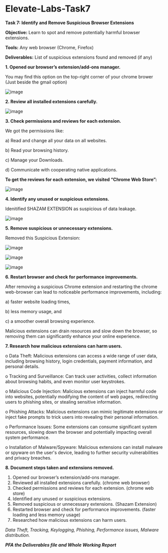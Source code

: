 # Elevate-Labs-Task7

**Task 7: Identify and Remove Suspicious Browser Extensions**

**Objective:** Learn to spot and remove potentially harmful browser extensions.

**Tools:** Any web browser (Chrome, Firefox)

**Deliverables:** List of suspicious extensions found and removed (if any)

**1. Opened our browser’s extension/add-ons manager.** 

You may find this option on the top-right corner of your chrome brower (Just beside the gmail option)
 
![image](https://github.com/user-attachments/assets/c31bbed0-4549-497c-8a8e-a9e5f611ee70)

**2. Review all installed extensions carefully.**

![image](https://github.com/user-attachments/assets/7531b6da-ff3c-4119-86e6-4e52c5143986)

**3. Check permissions and reviews for each extension.**

We got the permissions like:

a) Read and change all your data on all websites.

b) Read your browsing history.

c) Manage your Downloads.

d) Communicate with cooperating native applications.

**To get the reviews for each extension, we visited “Chrome Web Store”:** 

![image](https://github.com/user-attachments/assets/6b30eabc-8368-4738-8625-a551f44c676c)

**4. Identify any unused or suspicious extensions.**

Idenitified SHAZAM EXTENSION as suspicious of data leakage.

![image](https://github.com/user-attachments/assets/9b30a7db-a698-4f7f-8099-7ca3f2145a7d)

**5. Remove suspicious or unnecessary extensions.**

Removed this Suspicious Extension:

![image](https://github.com/user-attachments/assets/f348d489-1dce-4211-be51-81812af1b7a7)

![image](https://github.com/user-attachments/assets/baeea37b-5ebd-4925-9348-5244f6eb4592)

![image](https://github.com/user-attachments/assets/bf36a458-c5c2-48ec-9ce4-4825c6392afe)

**6. Restart browser and check for performance improvements.**

After removing a suspicious Chrome extension and restarting the chrome web-browser can lead to noticeable performance improvements, including:

a)	faster website loading times, 

b)	less memory usage, and 

c)	a smoother overall browsing experience. 

Malicious extensions can drain resources and slow down the browser, so removing them can significantly enhance your online experience. 

**7. Research how malicious extensions can harm users.**

o	Data Theft:
Malicious extensions can access a wide range of user data, including browsing history, login credentials, payment information, and personal details.

o	Tracking and Surveillance:
Can track user activities, collect information about browsing habits, and even monitor user keystrokes. 

o	Malicious Code Injection:
Malicious extensions can inject harmful code into websites, potentially modifying the content of web pages, redirecting users to phishing sites, or stealing sensitive information. 

o	Phishing Attacks:
Malicious extensions can mimic legitimate extensions or inject fake prompts to trick users into revealing their personal information. 

o	Performance Issues:
Some extensions can consume significant system resources, slowing down the browser and potentially impacting overall system performance. 

o	Installation of Malware/Spyware:
Malicious extensions can install malware or spyware on the user's device, leading to further security vulnerabilities and privacy breaches. 

**8. Document steps taken and extensions removed.**

1.	Opened our browser’s extension/add-ons manager. 
2.	Reviewed all installed extensions carefully. (chrome web browser)
3.	Checked permissions and reviews for each extension. (chrome web store)
4.	Identified any unused or suspicious extensions. 
5.	Removed suspicious or unnecessary extensions. (Shazam Extension)
6.	Restarted browser and check for performance improvements. (faster loading and less memory usage)
7.	Researched how malicious extensions can harm users.

_Data Theft, Tracking, Keylogging, Phishing, Performance issues, Malware distribution._

***PFA the Deliverables file and Whole Working Report***
